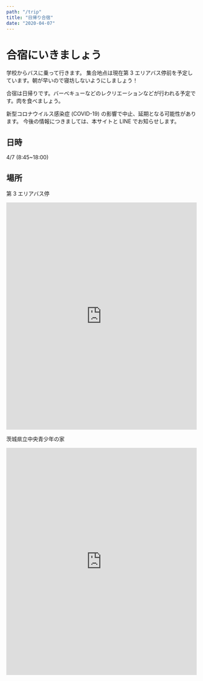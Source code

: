 ```yaml
---
path: "/trip"
title: "日帰り合宿"
date: "2020-04-07"
---
```


# 合宿にいきましょう

学校からバスに乗って行きます。 集合地点は現在第 3 エリアバス停前を予定しています。朝が早いので寝坊しないようにしましょう！

合宿は日帰りです。バーベキューなどのレクリエーションなどが行われる予定です。肉を食べましょう。

新型コロナウイルス感染症 (COVID-19) の影響で中止、延期となる可能性があります。
今後の情報につきましては、本サイトと LINE でお知らせします。

## 日時

4/7 (8:45~18:00)

## 場所

第 3 エリアバス停

<iframe src="https://www.google.com/maps/embed?pb=!1m18!1m12!1m3!1d3223.3157594424524!2d140.09641131521076!3d36.110164313935634!2m3!1f0!2f0!3f0!3m2!1i1024!2i768!4f13.1!3m3!1m2!1s0x60220bffaa69913f%3A0x6ce318c6c90080c9!2z56ys5LiJ44Ko44Oq44Ki5YmN77yI44OQ44K577yJ!5e0!3m2!1sja!2sjp!4v1585015908014!5m2!1sja!2sjp" width="600" height="600" frameborder="0" style="border:0; width:100%" allowfullscreen="" aria-hidden="false" tabindex="0"></iframe>

茨城県立中央青少年の家

<iframe src="https://www.google.com/maps/embed?pb=!1m18!1m12!1m3!1d4716.968015122048!2d140.18307782168495!3d36.16381733998643!2m3!1f0!2f0!3f0!3m2!1i1024!2i768!4f13.1!3m3!1m2!1s0x602211e06fa0a085%3A0x41c0c6f092625555!2z6Iyo5Z-O55yM55yM56uL5Lit5aSu6Z2S5bm044Gu5a62!5e0!3m2!1sja!2sjp!4v1585015350028!5m2!1sja!2sjp" width="600" height="600" frameborder="0" style="border:0; width:100%" allowfullscreen="" aria-hidden="false" tabindex="0"></iframe>
